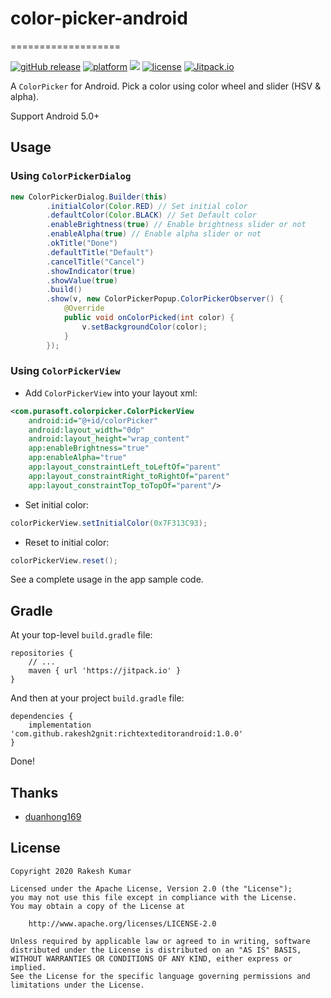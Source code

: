 # color-picker-android
===================

[![gitHub release](https://img.shields.io/github/release/rakesh2gnit/color-picker-android.svg?style=social)](https://github.com/rakesh2gnit/color-picker-android/releases) [![platform](https://img.shields.io/badge/platform-android-brightgreen.svg)](https://developer.android.com/index.html) <a target="_blank" href="https://android-arsenal.com/api?level=21"><img src="https://img.shields.io/badge/API-21%2B-brightgreen.svg?style=flat"></a> [![license](https://img.shields.io/badge/license-Apache%202-green.svg)](https://github.com/duanhong169/ColorPicker/blob/master/LICENSE) [![Jitpack.io](https://jitpack.io/v/rakesh2gnit/color-picker-android.svg)](https://jitpack.io/#rakesh2gnit/color-picker-android)

A `ColorPicker` for Android. Pick a color using color wheel and slider (HSV & alpha).

Support Android 5.0+

## Usage

### Using `ColorPickerDialog`

```java
new ColorPickerDialog.Builder(this)
        .initialColor(Color.RED) // Set initial color
        .defaultColor(Color.BLACK) // Set Default color
        .enableBrightness(true) // Enable brightness slider or not
        .enableAlpha(true) // Enable alpha slider or not
        .okTitle("Done")
        .defaultTitle("Default")
        .cancelTitle("Cancel")
        .showIndicator(true)
        .showValue(true)
        .build()
        .show(v, new ColorPickerPopup.ColorPickerObserver() {
            @Override
            public void onColorPicked(int color) {
                v.setBackgroundColor(color);
            }
        });
```

### Using `ColorPickerView`

* Add `ColorPickerView` into your layout xml:

```xml
<com.purasoft.colorpicker.ColorPickerView
    android:id="@+id/colorPicker"
    android:layout_width="0dp"
    android:layout_height="wrap_content"
    app:enableBrightness="true"
    app:enableAlpha="true"
    app:layout_constraintLeft_toLeftOf="parent"
    app:layout_constraintRight_toRightOf="parent"
    app:layout_constraintTop_toTopOf="parent"/>
```

* Set initial color:

```java
colorPickerView.setInitialColor(0x7F313C93);
```

* Reset to initial color:

```java
colorPickerView.reset();
```

See a complete usage in the app sample code.

## Gradle

At your top-level `build.gradle` file:

    repositories {
        // ...
        maven { url 'https://jitpack.io' }
    }
    
And then at your project `build.gradle` file:

    dependencies {
        implementation 'com.github.rakesh2gnit:richtexteditorandroid:1.0.0'
    }
    
Done!

## Thanks

 - [duanhong169](https://github.com/duanhong169/ColorPicker)
 
## License

    Copyright 2020 Rakesh Kumar

    Licensed under the Apache License, Version 2.0 (the "License");
    you may not use this file except in compliance with the License.
    You may obtain a copy of the License at

        http://www.apache.org/licenses/LICENSE-2.0

    Unless required by applicable law or agreed to in writing, software
    distributed under the License is distributed on an "AS IS" BASIS,
    WITHOUT WARRANTIES OR CONDITIONS OF ANY KIND, either express or implied.
    See the License for the specific language governing permissions and
    limitations under the License.
